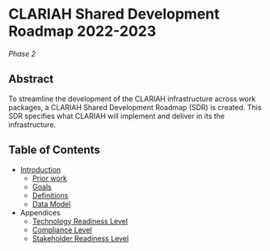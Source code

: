 # CLARIAH Shared Development Roadmap 2022-2023

*Phase 2*

## Abstract

To streamline the development of the CLARIAH infrastructure across work
packages, a CLARIAH Shared Development Roadmap (SDR) is created. This SDR
specifies what CLARIAH will implement and deliver in its the
infrastructure.

## Table of Contents

* [Introduction](introduction.md)
    * [Prior work](introduction.md#prior-work)
    * [Goals](introduction.md#goals)
    * [Definitions](introduction.md#definitions)
    * [Data Model](introduction.md#data-model)
* Appendices
    * [Technology Readiness Level](technology-readiness-level.md)
    * [Compliance Level](compliance-level.md)
    * [Stakeholder Readiness Level](stakeholder-readiness-level.md)

